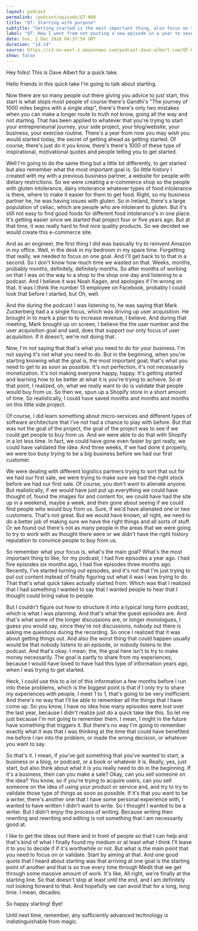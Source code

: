 ```yaml
---
layout: podcast
permalink: /podcast/episode/QT-008
title: "QT: Starting with purpose"
subtitle: "Getting started is the most important thing, also focus on the purpose"
label: "QT: How I went from not posting a new episode in a year to several per week"
date: Sun, 2 Dec 2018 04:37:54 GMT
duration: "14:14"
source: https://s3-eu-west-1.amazonaws.com/podcast.dave-albert.com/QT-008-Starting-with-purpose.mp3
show: false
---
```


Hey folks! This is Dave Albert for a quick take.

 Hello friends in this quick take I'm going to talk about starting.

Now there are so many people out there giving you advice to just start, this start is what stops most people of course there's Gandhi's "The journey of 1000 miles begins with a single step", there's there's only two mistakes when you can make a longer route to truth not know, going all the way and not starting. That has been applied to whatever that you're trying to start your entrepreneurial journey, your side project, your blog/website, your business, your exercise routine. There's a year from now you may wish you would started today, the secret of getting ahead as getting started. Of course, there's just do it you know, there's there's 1000 of these type of inspirational, motivational quotes and people telling you to get started. 

Well I'm going to do the same thing but a little bit differently, to get started but also remember what the most important goal is. So little history I created with my with a previous business partner, a website for people with dietary restrictions. So we were creating a e-commerce shop so the people with gluten intolerance, dairy intolerance whatever types of food intolerance is there, where to make it easier for them to get food. Right, so my business partner he, he was having issues with gluten. So in Ireland, there's a large population of celiac, which are people who are intolerant to gluten. But it's still not easy to find good foods for different food intolerance's in one place. It's getting easier since we started that project four or five years ago. But at that time, it was really hard to find nice quality products. So we decided we would create this e-commerce site.
 
And as an engineer, the first thing I did was basically try to reinvent Amazon in my office. Well, in the desk in my bedroom in my spare time. Forgetting that really, we needed to focus on one goal. And I'll get back to to that in a second. So I don't know how much time we wasted on that. Weeks, months, probably months, definitely, definitely months. So after months of working on that I was on the way to a shop to the shop one day and listening to a podcast. And I believe it was Noah Kagan, and apologies if I'm wrong on that. It was I think the number 13 employee on Facebook, probably I could look that before I started, but Oh, well. 

And the during the podcast I was listening to, he was saying that Mark Zuckerberg had a a single focus, which was driving up user acquisition. He brought in to mark a plan to to increase revenue, I believe. And during that meeting, Mark brought up on screen, I believe the the user number and the user acquisition goal and said, does that support our only focus of user acquisition. If it doesn't, we're not doing that.
 
Now, I'm not saying that that's what you need to do for your business. I'm not saying it's not what you need to do. But in the beginning, when you're starting knowing what the goal is, the most important goal, that's what you need to get to as soon as possible. It's not perfection, it's not necessarily monetization. It's not making everyone happy, happy. It's getting started and learning how to be better at what it is you're trying to achieve. So at that point, I realized, oh, what we really want to do is validate that people would buy from us. So then we, spun up a Shopify store in a short amount of time. So realistically, I could have saved months and months and months on this little side project.
 
Of course, I did learn something about micro-services and different types of software architecture that I've not had a chance to play with before. But that was not the goal of the project, the goal of the project was to see if we could get people to buy from us. And we were able to do that with Shopify in a lot less time. In fact, we could have gone even faster by got really, we could have validated the idea. And three weeks, if we had done it properly, we were too busy trying to be a big business before we had our first customer.

We were dealing with different logistics partners trying to sort that out for we had our first sale, we were trying to make sure we had the right stock before we had our first sale. Of course, you don't want to alienate anyone. But realistically, if we would have just put up everything we could have thought of, found the images for and content for, we could have had the site up in a weekend, maybe a week, and then gone about seeing if we could find people who would buy from us. Sure, if we'd have alienated one or two customers. That's not great. But we would have known, all right, we need to do a better job of making sure we have the right things and all sorts of stuff. Or we found out there's not as many people in the areas that we were going to try to work with as thought there were or we didn't have the right history reputation to convince people to buy from us.

So remember what your focus is, what's the main goal? What's the most important thing to like, for my podcast, I had five episodes a year ago. I had five episodes six months ago, I had five episodes three months ago. Recently, I've started turning out episodes, and it's not that I'm just trying to put out content instead of finally figuring out what it was I was trying to do. That that's what quick takes actually started from. Which was that I realized that I had something I wanted to say that I wanted people to hear that I thought could bring value to people.
 
But I couldn't figure out how to structure it into a typical long form podcast, which is what I was planning. And that's what the guest episodes are. And that's what some of the longer discussions are, or longer monologues, I guess you would say, since they're not discussions, nobody out there is asking me questions during the recording. So once I realized that it was about getting things out. And also the worst thing that could happen usually would be that nobody listens to an episode, or nobody listens to the podcast. And that's okay. I mean, the, the goal here isn't to try to make money necessarily. The goal is partly to share from my experiences, because I would have loved to have had this type of information years ago, when I was trying to get started.
 
Heck, I could use this to a lot of this information a few months before I run into these problems, which is the biggest point is that if I only try to share my experiences with people, I meet 1 to 1, that's going to be very inefficient. And there's no way that I'll be able to remember all the things that I have come up. So you know, I have no idea how many episodes were lost over the last year, because I didn't realize just do a quick take like this. So let me just because I'm not going to remember them. I mean, I might in the future have something that triggers it. But there's no way I'm going to remember exactly what it was that I was thinking at the time that could have benefited me before I ran into the problem, or made the wrong decision, or whatever you want to say.

So that's it. I mean, if you've got something that you've wanted to start, a business or a blog, or podcast, or a book or whatever it is. Really, yes, just start, but also think about what it is you really need to do in the beginning. If it's a business, then can you make a sale? Okay, can you sell someone on the idea? You know, so if you're trying to acquire users, can you sell someone on the idea of using your product or service and, and try to try to validate those type of things as soon as possible. If it's that you want to be a writer, there's another one that I have some personal experience with, I wanted to have written I didn't want to write. So I thought I wanted to be a writer. But I didn't enjoy the process of writing. Because writing then rewriting and rewriting and editing is not something that I am necessarily good at.
 
I like to get the ideas out there and in front of people so that I can help and that's kind of what I finally found my medium or at least what I think I'll leave it to you to decide if if it's worthwhile or not. But what is the main point that you need to focus on or validate. Start by aiming at that. And one good quote that I heard about starting was that arriving at one goal is the starting point of another and that is so true every time through Medit that we get through some massive amount of work. It's like, All right, we're finally at the starting line. So that doesn't stop at least until the end, and I am definitely not looking forward to that. And hopefully we can avoid that for a long, long time. I mean, decades. 

So happy starting! Bye!
 
Until next time, remember, any sufficiently advanced technology is indistinguishable from magic.


